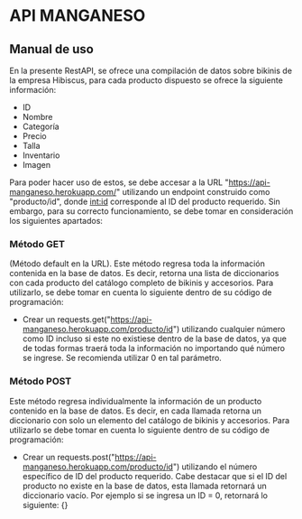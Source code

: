 # **API MANGANESO**

## **Manual de uso**

En la presente RestAPI, se ofrece una compilación de datos sobre bikinis de la empresa Hibiscus, para cada producto dispuesto se ofrece la siguiente información:

- ID
- Nombre
- Categoría
- Precio
- Talla
- Inventario
- Imagen

Para poder hacer uso de estos, se debe accesar a la URL "https://api-manganeso.herokuapp.com/" utilizando un endpoint construido como "producto/id", donde <int:id> corresponde al ID del producto requerido. Sin embargo, para su correcto funcionamiento, se debe tomar en consideración los siguientes apartados:

### Método GET
(Método default en la URL). Este método regresa toda la información contenida en la base de datos. Es decir, retorna una lista de diccionarios con cada producto del catálogo completo de bikinis y accesorios. Para utilizarlo, se debe tomar en cuenta lo siguiente dentro de su código de programación: 

- Crear un requests.get("https://api-manganeso.herokuapp.com/producto/id") utilizando cualquier número como ID incluso si este no existiese dentro de la base de datos, ya que de todas formas traerá toda la información no importando qué número se ingrese. Se recomienda utilizar 0 en tal parámetro.


### Método POST
Este método regresa individualmente la información de un producto contenido en la base de datos. Es decir, en cada llamada retorna un diccionario con solo un elemento del catálogo de bikinis y accesorios. Para utilizarlo se debe tomar en cuenta lo siguiente dentro de su código de programación:

- Crear un requests.post("https://api-manganeso.herokuapp.com/producto/id") utilizando el número específico de ID del producto requerido. Cabe destacar que si el ID del producto no existe en la base de datos, esta llamada retornará un diccionario vacío. Por ejemplo si se ingresa un ID = 0, retornará lo siguiente: {}
